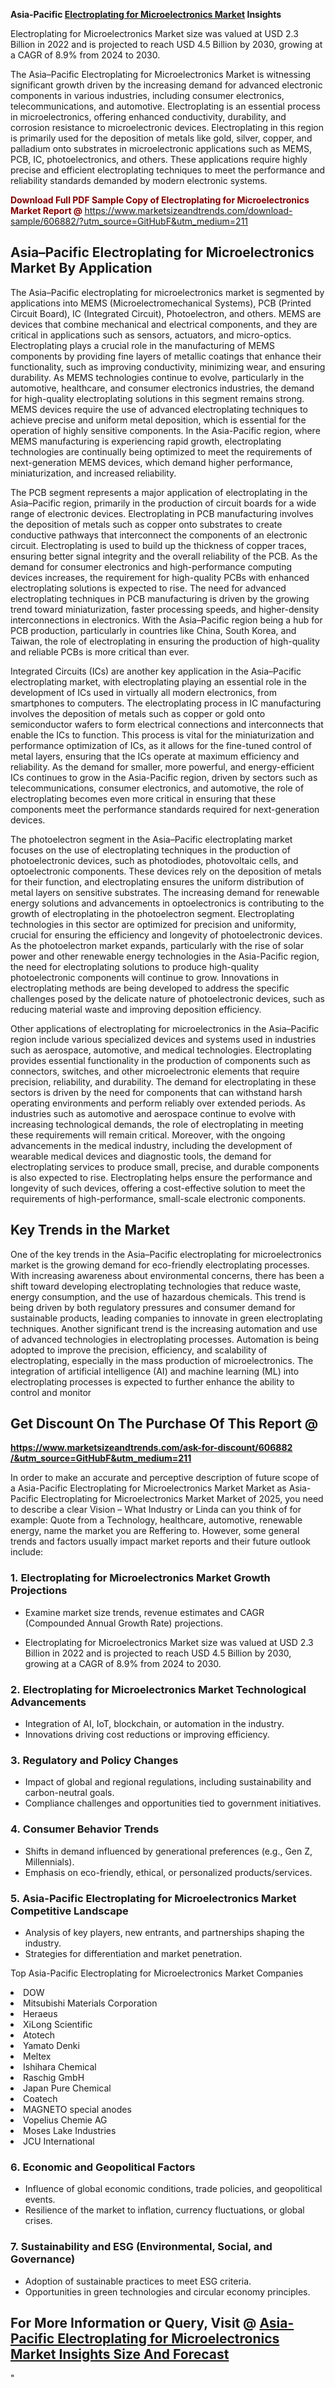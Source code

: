 <p><strong>Asia-Pacific&nbsp;<a href=""https://www.marketsizeandtrends.com/download-sample/606882/&amp;utm_source=GitHubF&amp;utm_medium=211"">Electroplating for Microelectronics Market</a> Insights</strong></p><p>Electroplating for Microelectronics Market size was valued at USD 2.3 Billion in 2022 and is projected to reach USD 4.5 Billion by 2030, growing at a CAGR of 8.9% from 2024 to 2030.</p><p><p>The Asia–Pacific Electroplating for Microelectronics Market is witnessing significant growth driven by the increasing demand for advanced electronic components in various industries, including consumer electronics, telecommunications, and automotive. Electroplating is an essential process in microelectronics, offering enhanced conductivity, durability, and corrosion resistance to microelectronic devices. Electroplating in this region is primarily used for the deposition of metals like gold, silver, copper, and palladium onto substrates in microelectronic applications such as MEMS, PCB, IC, photoelectronics, and others. These applications require highly precise and efficient electroplating techniques to meet the performance and reliability standards demanded by modern electronic systems. <p><strong><span style="color: #800000;">Download Full PDF Sample Copy of Electroplating for Microelectronics Market Report @</span>&nbsp;</strong><a href="https://www.marketsizeandtrends.com/download-sample/606882/?utm_source=GitHubF&amp;utm_medium=211" target="_blank">https://www.marketsizeandtrends.com/download-sample/606882/?utm_source=GitHubF&amp;utm_medium=211</a></p></p><h2>Asia–Pacific Electroplating for Microelectronics Market By Application</h2><p>The Asia–Pacific electroplating for microelectronics market is segmented by applications into MEMS (Microelectromechanical Systems), PCB (Printed Circuit Board), IC (Integrated Circuit), Photoelectron, and others. MEMS are devices that combine mechanical and electrical components, and they are critical in applications such as sensors, actuators, and micro-optics. Electroplating plays a crucial role in the manufacturing of MEMS components by providing fine layers of metallic coatings that enhance their functionality, such as improving conductivity, minimizing wear, and ensuring durability. As MEMS technologies continue to evolve, particularly in the automotive, healthcare, and consumer electronics industries, the demand for high-quality electroplating solutions in this segment remains strong. MEMS devices require the use of advanced electroplating techniques to achieve precise and uniform metal deposition, which is essential for the operation of highly sensitive components. In the Asia-Pacific region, where MEMS manufacturing is experiencing rapid growth, electroplating technologies are continually being optimized to meet the requirements of next-generation MEMS devices, which demand higher performance, miniaturization, and increased reliability.</p><p>The PCB segment represents a major application of electroplating in the Asia–Pacific region, primarily in the production of circuit boards for a wide range of electronic devices. Electroplating in PCB manufacturing involves the deposition of metals such as copper onto substrates to create conductive pathways that interconnect the components of an electronic circuit. Electroplating is used to build up the thickness of copper traces, ensuring better signal integrity and the overall reliability of the PCB. As the demand for consumer electronics and high-performance computing devices increases, the requirement for high-quality PCBs with enhanced electroplating solutions is expected to rise. The need for advanced electroplating techniques in PCB manufacturing is driven by the growing trend toward miniaturization, faster processing speeds, and higher-density interconnections in electronics. With the Asia–Pacific region being a hub for PCB production, particularly in countries like China, South Korea, and Taiwan, the role of electroplating in ensuring the production of high-quality and reliable PCBs is more critical than ever.</p><p>Integrated Circuits (ICs) are another key application in the Asia–Pacific electroplating market, with electroplating playing an essential role in the development of ICs used in virtually all modern electronics, from smartphones to computers. The electroplating process in IC manufacturing involves the deposition of metals such as copper or gold onto semiconductor wafers to form electrical connections and interconnects that enable the ICs to function. This process is vital for the miniaturization and performance optimization of ICs, as it allows for the fine-tuned control of metal layers, ensuring that the ICs operate at maximum efficiency and reliability. As the demand for smaller, more powerful, and energy-efficient ICs continues to grow in the Asia-Pacific region, driven by sectors such as telecommunications, consumer electronics, and automotive, the role of electroplating becomes even more critical in ensuring that these components meet the performance standards required for next-generation devices.</p><p>The photoelectron segment in the Asia–Pacific electroplating market focuses on the use of electroplating techniques in the production of photoelectronic devices, such as photodiodes, photovoltaic cells, and optoelectronic components. These devices rely on the deposition of metals for their function, and electroplating ensures the uniform distribution of metal layers on sensitive substrates. The increasing demand for renewable energy solutions and advancements in optoelectronics is contributing to the growth of electroplating in the photoelectron segment. Electroplating technologies in this sector are optimized for precision and uniformity, crucial for ensuring the efficiency and longevity of photoelectronic devices. As the photoelectron market expands, particularly with the rise of solar power and other renewable energy technologies in the Asia-Pacific region, the need for electroplating solutions to produce high-quality photoelectronic components will continue to grow. Innovations in electroplating methods are being developed to address the specific challenges posed by the delicate nature of photoelectronic devices, such as reducing material waste and improving deposition efficiency.</p><p>Other applications of electroplating for microelectronics in the Asia–Pacific region include various specialized devices and systems used in industries such as aerospace, automotive, and medical technologies. Electroplating provides essential functionality in the production of components such as connectors, switches, and other microelectronic elements that require precision, reliability, and durability. The demand for electroplating in these sectors is driven by the need for components that can withstand harsh operating environments and perform reliably over extended periods. As industries such as automotive and aerospace continue to evolve with increasing technological demands, the role of electroplating in meeting these requirements will remain critical. Moreover, with the ongoing advancements in the medical industry, including the development of wearable medical devices and diagnostic tools, the demand for electroplating services to produce small, precise, and durable components is also expected to rise. Electroplating helps ensure the performance and longevity of such devices, offering a cost-effective solution to meet the requirements of high-performance, small-scale electronic components.</p><h2>Key Trends in the Market</h2><p>One of the key trends in the Asia–Pacific electroplating for microelectronics market is the growing demand for eco-friendly electroplating processes. With increasing awareness about environmental concerns, there has been a shift toward developing electroplating technologies that reduce waste, energy consumption, and the use of hazardous chemicals. This trend is being driven by both regulatory pressures and consumer demand for sustainable products, leading companies to innovate in green electroplating techniques. Another significant trend is the increasing automation and use of advanced technologies in electroplating processes. Automation is being adopted to improve the precision, efficiency, and scalability of electroplating, especially in the mass production of microelectronics. The integration of artificial intelligence (AI) and machine learning (ML) into electroplating processes is expected to further enhance the ability to control and monitor</p><h2><strong>Get Discount On The Purchase Of This Report @&nbsp;</strong></h2><p><strong><a href=""https://www.marketsizeandtrends.com/ask-for-discount/606882/&amp;utm_source=GitHubF&amp;utm_medium=211"" target=""_blank"">https://www.marketsizeandtrends.com/ask-for-discount/606882<br />/&amp;utm_source=GitHubF&amp;utm_medium=211</a></strong></p><p>In order to make an accurate and perceptive description of future scope of a Asia-Pacific&nbsp;Electroplating for Microelectronics Market Market as Asia-Pacific&nbsp;Electroplating for Microelectronics Market Market of 2025, you need to describe a clear Vision &ndash; What Industry or Linda can you think of for example: Quote from a Technology, healthcare, automotive, renewable energy, name the market you are Reffering to. However, some general trends and factors usually impact market reports and their future outlook include:</p><h3>1.&nbsp;<strong>Electroplating for Microelectronics Market Growth Projections</strong></h3><ul><li>Examine market size trends, revenue estimates and CAGR (Compounded Annual Growth Rate) projections.</li><li><p>Electroplating for Microelectronics Market size was valued at USD 2.3 Billion in 2022 and is projected to reach USD 4.5 Billion by 2030, growing at a CAGR of 8.9% from 2024 to 2030.</p></li></ul><h3>2.&nbsp;<strong>Electroplating for Microelectronics Market Technological Advancements</strong></h3><ul><li>Integration of AI, IoT, blockchain, or automation in the industry.</li><li>Innovations driving cost reductions or improving efficiency.</li></ul><h3>3.&nbsp;<strong>Regulatory and Policy Changes</strong></h3><ul><li>Impact of global and regional regulations, including sustainability and carbon-neutral goals.</li><li>Compliance challenges and opportunities tied to government initiatives.</li></ul><h3>4.&nbsp;<strong>Consumer Behavior Trends</strong></h3><ul><li>Shifts in demand influenced by generational preferences (e.g., Gen Z, Millennials).</li><li>Emphasis on eco-friendly, ethical, or personalized products/services.</li></ul><h3>5.&nbsp;<strong>Asia-Pacific Electroplating for Microelectronics Market Competitive Landscape</strong></h3><ul><li>Analysis of key players, new entrants, and partnerships shaping the industry.</li><li>Strategies for differentiation and market penetration.</li></ul><p data-pm-slice=""1 1 []"">Top Asia-Pacific Electroplating for Microelectronics Market Companies</p><div data-test-id=""""><p><li>DOW</li><li> Mitsubishi Materials Corporation</li><li> Heraeus</li><li> XiLong Scientific</li><li> Atotech</li><li> Yamato Denki</li><li> Meltex</li><li> Ishihara Chemical</li><li> Raschig GmbH</li><li> Japan Pure Chemical</li><li> Coatech</li><li> MAGNETO special anodes</li><li> Vopelius Chemie AG</li><li> Moses Lake Industries</li><li> JCU International</li></p></div><h3>6.&nbsp;<strong>Economic and Geopolitical Factors</strong></h3><ul><li>Influence of global economic conditions, trade policies, and geopolitical events.</li><li>Resilience of the market to inflation, currency fluctuations, or global crises.</li></ul><h3>7.&nbsp;<strong>Sustainability and ESG (Environmental, Social, and Governance)</strong></h3><ul><li>Adoption of sustainable practices to meet ESG criteria.</li><li>Opportunities in green technologies and circular economy principles.</li></ul><h2><strong>For More Information or Query, Visit @&nbsp;</strong><a href=""https://www.verifiedmarketreports.com/product/electroplating-for-microelectronics-market/"" target=""_blank"">Asia-Pacific Electroplating for Microelectronics Market Insights Size And Forecast</a></h2>"
